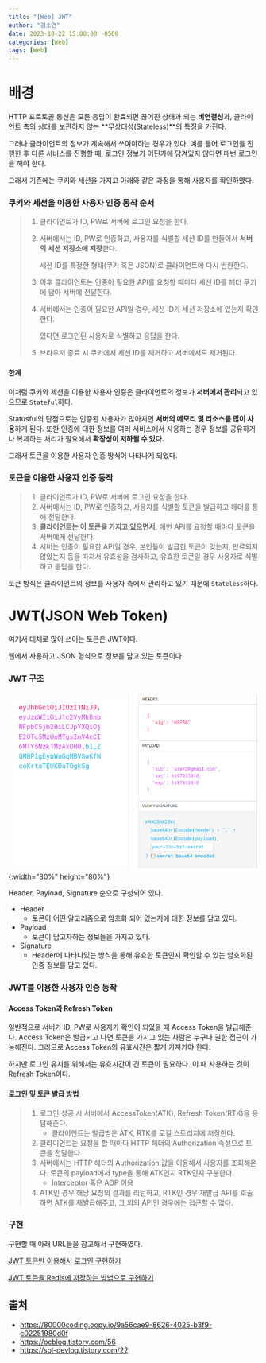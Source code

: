 ```yaml
---
title: "[Web] JWT"
author: "김소연"
date: 2023-10-22 15:00:00 -0500
categories: [Web]
tags: [Web]
---
```




# 배경

HTTP 프로토콜 통신은 모든 응답이 완료되면 끊어진 상태과 되는 **비연결성**과, 클라이언트 측의 상태를 보관하지 않는 **무상태성(Stateless)**의 특징을 가진다.

그러나 클라이언트의 정보가 계속해서 쓰여야하는 경우가 있다.
예를 들어 로그인을 진행한 후 다른 서비스를 진행할 때, 로그인 정보가 어딘가에 담겨있지 않다면 매번 로그인을 해야 한다.



그래서 기존에는 쿠키와 세션을 가지고 아래와 같은 과정을 통해 사용자를 확인하였다.

### 쿠키와 세션을 이용한 사용자 인증 동작 순서

> 1. 클라이언트가 ID, PW로 서버에 로그인 요청을 한다.
>
> 2. 서버에서는 ID, PW로 인증하고, 사용자를 식별할 세션 ID를 만들어서 **서버의 세션 저장소에 저장**한다.
>
>    세션 ID를 특정한 형태(쿠키 혹은 JSON)로 클라이언트에 다시 반환한다.
>
> 3. 이후 클라이언트는 인증이 필요한 API를 요청할 때마다 세션 ID를 헤더 쿠키에 담아 서버에 전달한다.
>
> 4. 서버에서는 인증이 필요한 API일 경우, 세션 ID가 세션 저장소에 있는지 확인한다.
>
>    있다면 로그인된 사용자로 식별하고 응답을 한다.
>
> 5. 브라우저 종료 시 쿠키에서 세션 ID를 제거하고 서버에서도 제거된다.



#### 한계

이처럼 쿠키와 세션을 이용한 사용자 인증은 클라이언트의 정보가 **서버에서 관리**되고 있으므로 `Stateful`하다.

Statusful의 단점으로는 인증된 사용자가 많아지면 **서버의 메모리 및 리소스를 많이 사용**하게 된다. 또한 인증에 대한 정보를 여러 서비스에서 사용하는 경우 정보를 공유하거나 복제하는 처리가 필요해서 **확장성이 저하될 수 있다.**



그래서 토큰을 이용한 사용자 인증 방식이 나타나게 되었다.

### 토큰을 이용한 사용자 인증 동작

> 1. 클라이언트가 ID, PW로 서버에 로그인 요청을 한다.
> 2. 서버에서는 ID, PW로 인증하고, 사용자를 식별할 토큰을 발급하고 헤더를 통해 전달한다.
> 3. **클라이언트는 이 토큰을 가지고 있으면서,** 매번 API를 요청할 때마다 토큰을 서버에게 전달한다.
> 4. 서버는 인증이 필요한 API일 경우, 본인들이 발급한 토큰이 맞는지, 만료되지 않았는지 등을 따져서 유효성을 검사하고, 유효한 토큰일 경우 사용자로 식별하고 응답을 한다.

토큰 방식은 클라이언트의 정보를 사용자 측에서 관리하고 있기 때문에 `Stateless`하다.



# JWT(JSON Web Token)

여기서 대체로 많이 쓰이는 토큰은 JWT이다.

웹에서 사용하고 JSON 형식으로 정보를 담고 있는 토큰이다.



### JWT 구조

![jwt](/assets/img/jwt.png){:width="80%" height="80%"}

Header, Payload, Signature 순으로 구성되어 있다.

- Header
  - 토큰이 어떤 알고리즘으로 암호화 되어 있는지에 대한 정보를 담고 있다.
- Payload
  -  토큰이 담고자하는 정보들을 가지고 있다.
- Signature
  - Header에 나타나있는 방식을 통해 유효한 토큰인지 확인할 수 있는 암호화된 인증 정보를 담고 있다.



### JWT를 이용한 사용자 인증 동작

#### Access Token과 Refresh Token

일반적으로 서버가 ID, PW로 사용자가 확인이 되었을 때 Access Token을 발급해준다. Access Token은 발급되고 나면 토큰을 가지고 있는 사람은 누구나 권한 접근이 가능해진다. 그러므로 Access Token의 유효시간은 짧게 가져가야 한다.

하지만 로그인 유지를 위해서는 유효시간이 긴 토큰이 필요하다. 이 때 사용하는 것이 Refresh Token이다.

#### 로그인 및 토큰 발급 방법

> 1. 로그인 성공 시 서버에서 AccessToken(ATK), Refresh Token(RTK)을 응답해준다.
>    - 클라이언트는 발급받은 ATK, RTK를 로컬 스토리지에 저장한다.
> 2. 클라이언트는 요청을 할 때마다 HTTP 헤더의 Authorization 속성으로 토큰을 전달한다.
> 3. 서버에서는 HTTP 헤더의 Authorization 값을 이용해서 사용자를 조회해온다.
>    토큰의 payload에서 type을 통해 ATK인지 RTK인지 구분한다.
>    - Interceptor 혹은 AOP 이용
> 4. ATK인 경우 해당 요청의 결과를 리턴하고, 
>    RTK인 경우 재발급 API를 호출하면 ATK를 재발급해주고, 그 외의 API인 경우에는 접근할 수 없다.





### 구현

구현할 때 아래 URL들을 참고해서 구현하였다.

[JWT 토큰만 이용해서 로그인 구현하기](https://ocblog.tistory.com/56)

[JWT 토큰을 Redis에 저장하는 방법으로 구현하기](https://sol-devlog.tistory.com/22)







## 출처

- https://80000coding.oopy.io/9a56cae9-8626-4025-b3f9-c02251980d0f
- https://ocblog.tistory.com/56
- https://sol-devlog.tistory.com/22